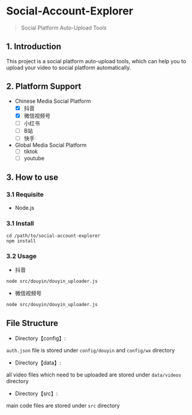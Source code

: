 # Social-Account-Explorer

> Social Platform Auto-Upload Tools


## 1. Introduction
This project is a social platform auto-upload tools, which can help you to upload your video to social platform automatically.

## 2. Platform Support
- Chinese Media Social Platform
  - [x] 抖音
  - [x] 微信视频号
  - [ ] 小红书
  - [ ] B站
  - [ ] 快手
- Global Media Social Platform
  - [ ] tiktok
  - [ ] youtube

## 3. How to use
### 3.1 Requisite
- Node.js
### 3.1 Install
```shell
cd /path/to/social-account-explorer
npm install
```

### 3.2 Usage
- 抖音
```shell
node src/douyin/douyin_uploader.js
```

- 微信视频号
```shell
node src/douyin/douyin_uploader.js
```

## File Structure
- Directory【config】: 

`auth.json` file is stored under `config/douyin` and `config/wx` directory

- Directory【data】:

all video files which need to be uploaded are stored under `data/videos` directory

- Directory【src】:

main code files are stored under `src` directory
